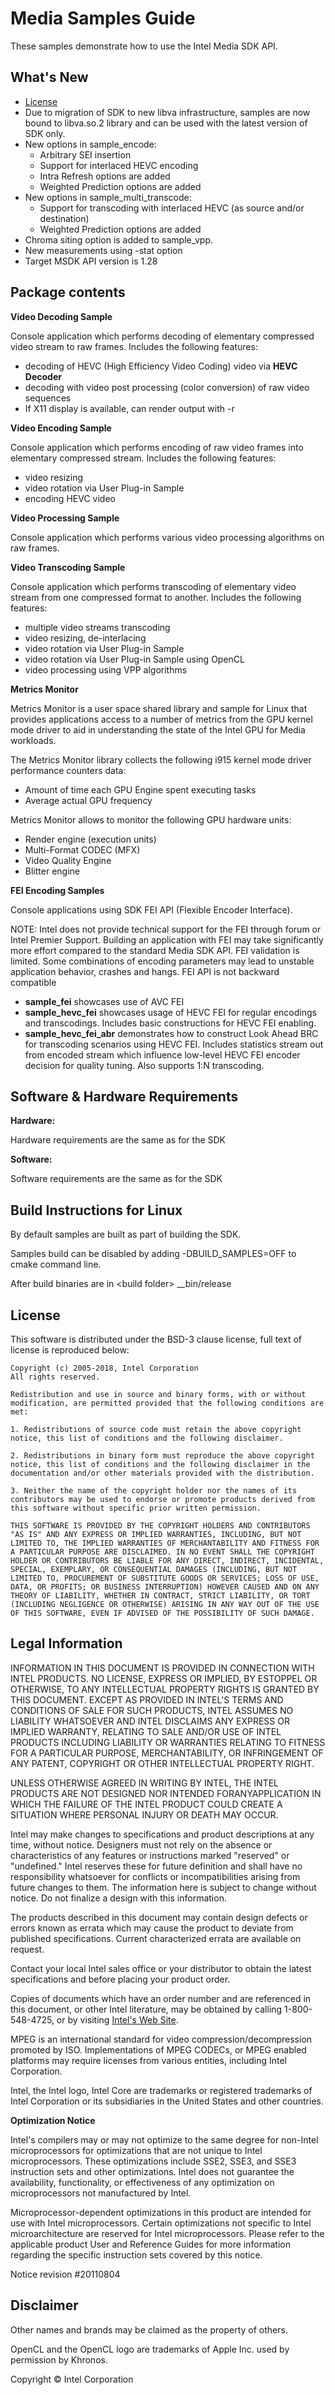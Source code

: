 # Media Samples Guide

These samples demonstrate how to use the Intel Media SDK API.


## What's New

  * [License](#license)
  * Due to migration of SDK to new libva infrastructure, samples are now bound to libva.so.2 library and can be used with the latest version of SDK only.
  * New options in sample_encode:
    *  Arbitrary SEI insertion
    *  Support for interlaced HEVC encoding
    *  Intra Refresh options are added
    *  Weighted Prediction options are added
  * New options in sample_multi_transcode:
    * Support for transcoding with interlaced HEVC (as source and/or destination)
    * Weighted Prediction options are added
  * Chroma siting option is added to sample_vpp.
  * New measurements using -stat option
  * Target MSDK API version is 1.28


## Package contents



**Video Decoding Sample**

Console application which performs decoding of elementary compressed video stream to raw frames. Includes the following features:

  *   decoding of HEVC \(High Efficiency Video Coding\) video via **HEVC Decoder**
  *   decoding with video post processing \(color conversion\) of raw video sequences
  *   If X11 display is available, can render output with -r 

**Video Encoding Sample**

Console application which performs encoding of raw video frames into elementary compressed stream. Includes the following features:

  * video resizing
  * video rotation via User Plug-in Sample
  * encoding HEVC video


**Video Processing Sample**

Console application which performs various video processing algorithms on raw frames.

**Video Transcoding Sample**

Console application which performs transcoding of elementary video stream from one compressed format to another. Includes the following features:

  * multiple video streams transcoding
  * video resizing, de-interlacing
  * video rotation via User Plug-in Sample
  * video rotation via User Plug-in Sample using OpenCL
  * video processing using VPP algorithms


**Metrics Monitor**

Metrics Monitor is a user space shared library and sample for Linux that provides applications access to a number of metrics from the GPU kernel mode driver to aid in understanding the state of the Intel GPU for Media workloads.

The Metrics Monitor library collects the following i915 kernel mode driver performance counters data:

  * Amount of time each GPU Engine spent executing tasks
  * Average actual GPU frequency

Metrics Monitor allows to monitor the following GPU hardware units:

  * Render engine (execution units)
  * Multi-Format CODEC (MFX)
  * Video Quality Engine
  * Blitter engine

**FEI Encoding Samples**

Console applications using SDK FEI API \(Flexible Encoder Interface\).

NOTE: Intel does not provide technical support for the FEI through forum or Intel Premier Support.  Building an application with FEI may take significantly more effort compared to the standard Media SDK API.  FEI validation is limited. Some combinations of encoding parameters may lead to unstable application behavior, crashes and hangs.  FEI API is not backward compatible

  *  **sample\_fei** showcases use of AVC FEI
  *  **sample\_hevc\_fei** showcases usage of HEVC FEI for regular encodings and transcodings. Includes basic constructions for HEVC FEI enabling.
  *  **sample\_hevc\_fei\_abr** demonstrates how to construct Look Ahead BRC for transcoding scenarios using HEVC FEI. Includes statistics stream out from encoded stream which influence low-level HEVC FEI encoder decision for quality tuning. Also supports 1:N transcoding.




## Software & Hardware Requirements


**Hardware:**

Hardware requirements are the same as for the SDK


**Software:**

Software requirements are the same as for the SDK



## Build Instructions for Linux


By default samples are built as part of building the SDK.

Samples build can be disabled by adding -DBUILD_SAMPLES=OFF to cmake command line.

 
After build binaries are in \<build folder\> __bin/release



## License


This software is distributed under the BSD-3 clause license, full text of license is reproduced below:

```
Copyright (c) 2005-2018, Intel Corporation
All rights reserved.

Redistribution and use in source and binary forms, with or without modification, are permitted provided that the following conditions are met:

1. Redistributions of source code must retain the above copyright notice, this list of conditions and the following disclaimer.

2. Redistributions in binary form must reproduce the above copyright notice, this list of conditions and the following disclaimer in the documentation and/or other materials provided with the distribution.

3. Neither the name of the copyright holder nor the names of its contributors may be used to endorse or promote products derived from this software without specific prior written permission.

THIS SOFTWARE IS PROVIDED BY THE COPYRIGHT HOLDERS AND CONTRIBUTORS "AS IS" AND ANY EXPRESS OR IMPLIED WARRANTIES, INCLUDING, BUT NOT LIMITED TO, THE IMPLIED WARRANTIES OF MERCHANTABILITY AND FITNESS FOR A PARTICULAR PURPOSE ARE DISCLAIMED. IN NO EVENT SHALL THE COPYRIGHT HOLDER OR CONTRIBUTORS BE LIABLE FOR ANY DIRECT, INDIRECT, INCIDENTAL, SPECIAL, EXEMPLARY, OR CONSEQUENTIAL DAMAGES (INCLUDING, BUT NOT LIMITED TO, PROCUREMENT OF SUBSTITUTE GOODS OR SERVICES; LOSS OF USE, DATA, OR PROFITS; OR BUSINESS INTERRUPTION) HOWEVER CAUSED AND ON ANY THEORY OF LIABILITY, WHETHER IN CONTRACT, STRICT LIABILITY, OR TORT (INCLUDING NEGLIGENCE OR OTHERWISE) ARISING IN ANY WAY OUT OF THE USE OF THIS SOFTWARE, EVEN IF ADVISED OF THE POSSIBILITY OF SUCH DAMAGE.
```

## Legal Information


INFORMATION IN THIS DOCUMENT IS PROVIDED IN CONNECTION WITH INTEL PRODUCTS. NO LICENSE, EXPRESS OR IMPLIED, BY ESTOPPEL OR OTHERWISE, TO ANY INTELLECTUAL PROPERTY RIGHTS IS GRANTED BY THIS DOCUMENT. EXCEPT AS PROVIDED IN INTEL'S TERMS AND CONDITIONS OF SALE FOR SUCH PRODUCTS, INTEL ASSUMES NO LIABILITY WHATSOEVER AND INTEL DISCLAIMS ANY EXPRESS OR IMPLIED WARRANTY, RELATING TO SALE AND/OR USE OF INTEL PRODUCTS INCLUDING LIABILITY OR WARRANTIES RELATING TO FITNESS FOR A PARTICULAR PURPOSE, MERCHANTABILITY, OR INFRINGEMENT OF ANY PATENT, COPYRIGHT OR OTHER INTELLECTUAL PROPERTY RIGHT.

UNLESS OTHERWISE AGREED IN WRITING BY INTEL, THE INTEL PRODUCTS ARE NOT DESIGNED NOR INTENDED FORANYAPPLICATION IN WHICH THE FAILURE OF THE INTEL PRODUCT COULD CREATE A SITUATION WHERE PERSONAL INJURY OR DEATH MAY OCCUR.

Intel may make changes to specifications and product descriptions at any time, without notice. Designers must not rely on the absence or characteristics of any features or instructions marked "reserved" or "undefined." Intel reserves these for future definition and shall have no responsibility whatsoever for conflicts or incompatibilities arising from future changes to them. The information here is subject to change without notice. Do not finalize a design with this information.

The products described in this document may contain design defects or errors known as errata which may cause the product to deviate from published specifications. Current characterized errata are available on request.

Contact your local Intel sales office or your distributor to obtain the latest specifications and before placing your product order.

Copies of documents which have an order number and are referenced in this document, or other Intel literature, may be obtained by calling 1-800-548-4725, or by visiting [Intel's Web Site](http://www.intel.com/).

MPEG is an international standard for video compression/decompression promoted by ISO. Implementations of MPEG CODECs, or MPEG enabled platforms may require licenses from various entities, including Intel Corporation.

Intel, the Intel logo, Intel Core are trademarks or registered trademarks of Intel Corporation or its subsidiaries in the United States and other countries.

**Optimization Notice**

Intel's compilers may or may not optimize to the same degree for non-Intel microprocessors for optimizations that are not unique to Intel microprocessors. These optimizations include SSE2, SSE3, and SSE3 instruction sets and other optimizations. Intel does not guarantee the availability, functionality, or effectiveness of any optimization on microprocessors not manufactured by Intel.

Microprocessor-dependent optimizations in this product are intended for use with Intel microprocessors. Certain optimizations not specific to Intel microarchitecture are reserved for Intel microprocessors. Please refer to the applicable product User and Reference Guides for more information regarding the specific instruction sets covered by this notice.

Notice revision \#20110804



##  Disclaimer

Other names and brands may be claimed as the property of others.

OpenCL and the OpenCL logo are trademarks of Apple Inc. used by permission by Khronos.

Copyright © Intel Corporation
